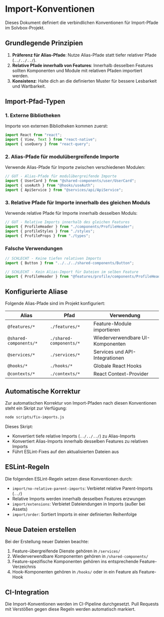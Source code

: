 # Import-Konventionen

Dieses Dokument definiert die verbindlichen Konventionen für Import-Pfade im Solvbox-Projekt.

## Grundlegende Prinzipien

1. **Präferenz für Alias-Pfade**: Nutze Alias-Pfade statt tiefer relativer Pfade (`../../../`).
2. **Relative Pfade innerhalb von Features**: Innerhalb desselben Features sollten Komponenten und Module mit relativen Pfaden importiert werden.
3. **Konsistenz**: Halte dich an die definierten Muster für bessere Lesbarkeit und Wartbarkeit.

## Import-Pfad-Typen

### 1. Externe Bibliotheken

Importe von externen Bibliotheken kommen zuerst:

```typescript
import React from "react";
import { View, Text } from "react-native";
import { useQuery } from "react-query";
```

### 2. Alias-Pfade für modulübergreifende Importe

Verwende Alias-Pfade für Importe zwischen verschiedenen Modulen:

```typescript
// GUT - Alias-Pfade für modulübergreifende Importe
import { UserCard } from "@shared-components/user/UserCard";
import { useAuth } from "@hooks/useAuth";
import { ApiService } from "@services/api/ApiService";
```

### 3. Relative Pfade für Importe innerhalb des gleichen Moduls

Verwende relative Pfade für Importe innerhalb desselben Moduls:

```typescript
// GUT - Relative Imports innerhalb des gleichen Features
import { ProfileHeader } from "./components/ProfileHeader";
import { profileStyles } from "./styles";
import { ProfileProps } from "./types";
```

### Falsche Verwendungen

```typescript
// SCHLECHT - Keine tiefen relativen Imports
import { Button } from "../../../shared-components/Button";

// SCHLECHT - Kein Alias-Import für Dateien im selben Feature
import { ProfileHeader } from "@features/profile/components/ProfileHeader";
```

## Konfigurierte Aliase

Folgende Alias-Pfade sind im Projekt konfiguriert:

| Alias                  | Pfad                    | Verwendung                       |
| ---------------------- | ----------------------- | -------------------------------- |
| `@features/*`          | `./features/*`          | Feature-Module importieren       |
| `@shared-components/*` | `./shared-components/*` | Wiederverwendbare UI-Komponenten |
| `@services/*`          | `./services/*`          | Services und API-Integrationen   |
| `@hooks/*`             | `./hooks/*`             | Globale React Hooks              |
| `@contexts/*`          | `./contexts/*`          | React Context-Provider           |

## Automatische Korrektur

Zur automatischen Korrektur von Import-Pfaden nach diesen Konventionen steht ein Skript zur Verfügung:

```bash
node scripts/fix-imports.js
```

Dieses Skript:

- Konvertiert tiefe relative Imports (`../../../`) zu Alias-Imports
- Konvertiert Alias-Imports innerhalb desselben Features zu relativen Imports
- Führt ESLint-Fixes auf den aktualisierten Dateien aus

## ESLint-Regeln

Die folgenden ESLint-Regeln setzen diese Konventionen durch:

- `import/no-relative-parent-imports`: Verbietet relative Parent-Imports (`../`)
- Relative Imports werden innerhalb desselben Features erzwungen
- `import/extensions`: Verbietet Dateiendungen in Imports (außer bei Assets)
- `import/order`: Sortiert Imports in einer definierten Reihenfolge

## Neue Dateien erstellen

Bei der Erstellung neuer Dateien beachte:

1. Feature-übergreifende Dienste gehören in `/services/`
2. Wiederverwendbare Komponenten gehören in `/shared-components/`
3. Feature-spezifische Komponenten gehören ins entsprechende Feature-Verzeichnis
4. Hook-Komponenten gehören in `/hooks/` oder in ein Feature als Feature-Hook

## CI-Integration

Die Import-Konventionen werden im CI-Pipeline durchgesetzt. Pull Requests mit Verstößen gegen diese Regeln werden automatisch markiert.
